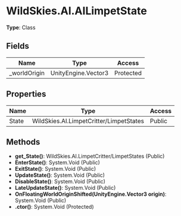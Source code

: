 ﻿# WildSkies.AI.AILimpetState

**Type**: Class

## Fields

| Name | Type | Access |
|------|------|--------|
| _worldOrigin | UnityEngine.Vector3 | Protected |

## Properties

| Name | Type | Access |
|------|------|--------|
| State | WildSkies.AI.LimpetCritter/LimpetStates | Public |

## Methods

- **get_State()**: WildSkies.AI.LimpetCritter/LimpetStates (Public)
- **EnterState()**: System.Void (Public)
- **ExitState()**: System.Void (Public)
- **UpdateState()**: System.Void (Public)
- **DisableState()**: System.Void (Public)
- **LateUpdateState()**: System.Void (Public)
- **OnFloatingWorldOriginShifted(UnityEngine.Vector3 origin)**: System.Void (Public)
- **.ctor()**: System.Void (Protected)

